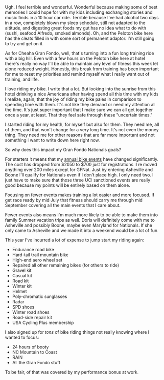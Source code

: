 Ugh. I feel terrible and wonderful. Wonderful because making some of best memories I could hope for with my kids including exchanging stories and music finds in a 10 hour car ride. Terrible because I've had alcohol two days in a row, completely blown my sleep schedule, still not adapted to the altitude, and digesting great foods my gut has no idea what to do with (sushi, seafood Alfredo, smoked almonds). Oh, and the Peloton bike here has the cleats filled in with some sort of permanent adaptor. I'm still going to try and get on it.

As for Cheaha Gran Fondo, well, that's turning into a fun long training ride with a big hill. Even with a few hours on the Peloton bike here at hotel there's really no way I'll be able to maintain any level of fitness this week let alone reduced weight. Honestly, this break from training has been important for me to reset my priorities and remind myself what I really want out of training, and life.

I love riding my bike. I write that a lot. But looking into the sunrise from this hotel drinking a nice Americana after having spend all this time with my kids I realize, again, that the joy of riding my bike pales in comparison to spending time with them. It's not like they demand or need my attention all the time. It's just super important that I make sure we can all get together once a year, at least. That they feel safe through these "uncertain times."

I started riding for my health, for myself but also for them. They need me, all of them, and that won't change for a very long time. It's not even the money thing. They need me for other reasons that are far more important and not something I want to write down here right now.

So why does this impact my Gran Fondo Nationals goals?

For starters it means that my [annual bike events](../Cycling/Annual%20bike%20events.md) have changed significantly. The cost has dropped from $2050 to $700 just for registrations. I re moved anything over 200 miles except for GFNat. Just by entering Asheville and Boone I'll qualify for Nationals even if I don't place high. I only need two. I just have to make sure that those three UCI sanctioned events are really good because my points will be entirely based on them alone.

Focusing on fewer events makes training a lot easier and more focused. If get race ready by mid July that fitness should carry me through mid September covering all the main events that I care about.

Fewer events also means I'm much more likely to be able to make them into family Summer vacation trips as well. Doris will definitely come with me to Asheville and possibly Boone, maybe even Maryland for Nationals. If she only came to Asheville and we made it into a weekend would be a lot of fun.

This year I've incurred a lot of expense to jump start my riding again:

- Endurance road bike
- Hard-tail trail mountain bike
- High-end aero wheel set
- Repaired all other remaining bikes (for others to ride)
- Gravel kit
- Casual kit
- Road kit
- Winter kit
- Helmet
- Poly-chromatic sunglasses
- Radar
- SPD shoes
- Winter road shoes
- Road-side repair kit
- USA Cycling Plus membership

I also signed up for *tons* of bike riding things not really knowing where I wanted to focus:

- 24 hours of booty
- NC Mountain to Coast
- RAIN
- All the Gran Fondo stuff

To be fair, of that was covered by my performance bonus at work.